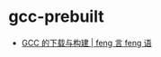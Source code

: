 gcc-prebuilt
============
- [GCC 的下载与构建 | feng 言 feng 语](https://feng-qi.github.io/2019/07/09/gcc-download-config-build/)
